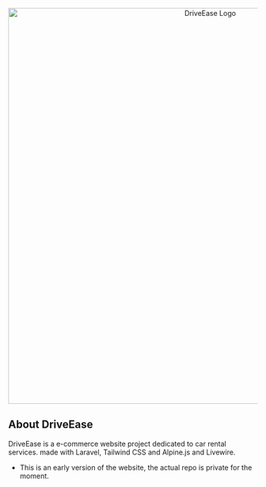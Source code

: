 <p align="center"><a href="https://driveease-location.com" target="_blank"><img src="https://github.com/salahedarhri/driveease-car-rental/blob/main/DE%20banner.jpg" width="800" alt="DriveEase Logo"></a></p>


## About DriveEase

DriveEase is a e-commerce website project dedicated to car rental services. made with Laravel, Tailwind CSS and Alpine.js and Livewire.<br>
- This is an early version of the website, the actual repo is private for the moment.
